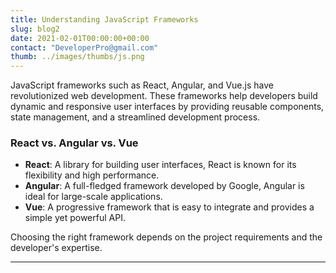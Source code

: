 ```yaml
---
title: Understanding JavaScript Frameworks
slug: blog2
date: 2021-02-01T00:00:00+00:00
contact: "DeveloperPro@gmail.com"
thumb: ../images/thumbs/js.png
---
```


JavaScript frameworks such as React, Angular, and Vue.js have revolutionized web development. These frameworks help developers build dynamic and responsive user interfaces by providing reusable components, state management, and a streamlined development process.

### React vs. Angular vs. Vue

- **React**: A library for building user interfaces, React is known for its flexibility and high performance.
- **Angular**: A full-fledged framework developed by Google, Angular is ideal for large-scale applications.
- **Vue**: A progressive framework that is easy to integrate and provides a simple yet powerful API.

Choosing the right framework depends on the project requirements and the developer's expertise.

---

